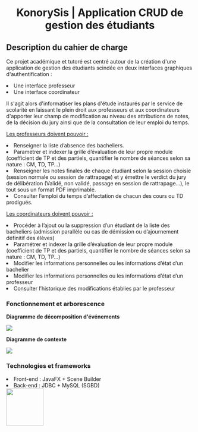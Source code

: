 <h1>
<div align="center">
KonorySis | Application CRUD de gestion des étudiants 
</div>
</h1>

<h2>
Description du cahier de charge 
</h2>
<p>Ce projet académique et tutoré est centré autour de la création d'une application de gestion des étudiants scindée en deux interfaces graphiques d'authentification :
  <li>Une interface professeur</li>
  <li>Une interface coordinateur</li>
  </p>
  <p>
  Il s'agit alors d'informatiser les plans d'étude instaurés par le service de scolarité en laissant le plein droit aux professeurs et aux coordinateurs d'apporter leur champ de modification au niveau des attributions de notes, de la décision du jury ainsi que de la consultation de leur emploi du temps.
 </p>

<p><ins>Les professeurs doivent pouvoir :</ins>
  <li>Renseigner la liste d’absence des bacheliers.</li>
  <li>Paramétrer et indexer la grille d’évaluation de leur propre module 
(coefficient de TP et des partiels, quantifier le nombre de séances 
selon sa nature : CM, TD, TP…)</li>
    <li>Renseigner les notes finales de chaque étudiant selon la session 
choisie (session normale ou session de rattrapage) et y émettre le 
verdict du jury de délibération (Validé, non validé, passage en session 
de rattrapage…), le tout sous un format PDF imprimable.</li>
   <li>Consulter l’emploi du temps d’affectation de chacun des cours ou TD
prodigués.</li>
 </p>
 <p><ins>Les coordinateurs doivent pouvoir :</ins>
  <li>Procéder à l’ajout ou la suppression d’un étudiant de la liste des 
bacheliers (admission parallèle ou cas de démission ou d’ajournement 
définitif des élèves)</li>
  <li>Paramétrer et indexer la grille d’évaluation de leur propre module 
(coefficient de TP et des partiels, quantifier le nombre de séances 
selon sa nature : CM, TD, TP…)</li>
    <li>Modifier les informations personnelles ou les informations d’état d’un 
bachelier</li>
   <li>Modifier les informations personnelles ou les informations d’état d’un 
professeur</li>
  <li>Consulter l’historique des modifications établies par le professeur</li>
 </p>
<h3>Fonctionnement et arborescence</h3>
<p><strong>Diagramme de décomposition d'événements</strong></p>
<img class="fit-picture"
     src="https://scontent.frba1-2.fna.fbcdn.net/v/t1.15752-9/241366898_596721574673301_6880587538151448141_n.png?_nc_cat=110&ccb=1-5&_nc_sid=ae9488&_nc_eui2=AeG58dcZDNvnTOCxwF1GTX9sMByNElVstHIwHI0SVWy0cpMimsyxTyWBwWdA-QMDXUjVcSvFsnskAFQSdbPk_Y7h&_nc_ohc=n9m7kTDEz3cAX9wnuy1&_nc_ht=scontent.frba1-2.fna&oh=0b98c77209c2384f7533fb34a5416ec2&oe=6159D944">
<p><strong>Diagramme de contexte</strong></p>
<img class="fit-picture"
     src="https://user-images.githubusercontent.com/75435299/132094649-7d51dc2e-6c8f-43c7-92c7-827c3bbb5534.png">

<h3>
 Technologies et frameworks
</h3>
<li>Front-end : JavaFX + Scene Builder </li>
<li> Back-end : JDBC + MySQL (SGBD) </li>
<div class="image123">
<div class="fit-picture" width="100px"
     src="https://scontent.frba1-2.fna.fbcdn.net/v/t1.15752-9/148523929_156818559589293_5681294237760392390_n.png?_nc_cat=105&ccb=1-5&_nc_sid=ae9488&_nc_eui2=AeH0rRCjSazi1PB1b9bkhbcP9m6aSwRgLwP2bppLBGAvA2s4XUGrAo-wZdhwfUd94SpNtq_1KduZIoQ1eLyafj8k&_nc_ohc=yWa3vlgtHCgAX_Vghwr&_nc_ht=scontent.frba1-2.fna&oh=fa3b1ab78e9c5fd8f0ebca624ef91f06&oe=615AF56D"><img class="fit-picture" width="100px"
     src="https://scontent.frba1-1.fna.fbcdn.net/v/t1.15752-9/60215770_2312711852151338_8831332322633580544_n.png?_nc_cat=108&ccb=1-5&_nc_sid=ae9488&_nc_eui2=AeFc1tBywvNiCH8-y3JmlPaien0GLm_SWgB6fQYub9JaABZaq1XMOCRRUN_LxqC_Z38iXyj4KQ0G8_Apey1p0XgY&_nc_ohc=km8DkWRaf24AX9ZChL5&_nc_ht=scontent.frba1-1.fna&oh=9bd40e5fb5306106ca6909bb0f0f0272&oe=615A1AF2">
